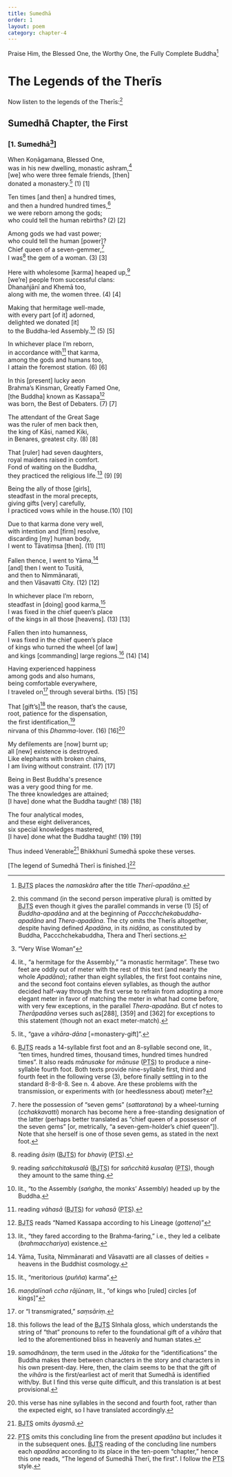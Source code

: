 ```yaml
---
title: Sumedhā
order: 1
layout: poem
category: chapter-4
---
```


Praise Him, the Blessed One, the Worthy One, the Fully Complete Buddha[^1]

# The Legends of the Therīs

Now listen to the legends of the Therīs:[^2]

## Sumedhā Chapter, the First

### \[1. Sumedhā[^3]\]

When Koṇāgamana, Blessed One,  
was in his new dwelling, monastic ashram,[^4]  
\[we\] who were three female friends, \[then\]  
donated a monastery.[^5] (1) \[1\]

Ten times \[and then\] a hundred times,  
and then a hundred hundred times,[^6]  
we were reborn among the gods;  
who could tell the human rebirths? (2) \[2\]

Among gods we had vast power;  
who could tell the human \[power\]?  
Chief queen of a seven-gemmer,[^7]  
I was[^8] the gem of a woman. (3) \[3\]

Here with wholesome \[karma\] heaped up,[^9]  
\[we’re\] people from successful clans:  
Dhanañjānī and Khemā too,  
along with me, the women three. (4) \[4\]

Making that hermitage well-made,  
with every part \[of it\] adorned,  
delighted we donated \[it\]  
to the Buddha-led Assembly.[^10] (5) \[5\]

In whichever place I’m reborn,  
in accordance with[^11] that karma,  
among the gods and humans too,  
I attain the foremost station. (6) \[6\]

In this \[present\] lucky aeon  
Brahma’s Kinsman, Greatly Famed One,  
\[the Buddha\] known as Kassapa[^12]  
was born, the Best of Debaters. (7) \[7\]

The attendant of the Great Sage  
was the ruler of men back then,  
the king of Kāsi, named Kiki,  
in Benares, greatest city. (8) \[8\]

That \[ruler\] had seven daughters,  
royal maidens raised in comfort.  
Fond of waiting on the Buddha,  
they practiced the religious life.[^13] (9) \[9\]

Being the ally of those \[girls\],  
steadfast in the moral precepts,  
giving gifts \[very\] carefully,  
I practiced vows while in the house.(10) \[10\]

Due to that karma done very well,  
with intention and \[firm\] resolve,  
discarding \[my\] human body,  
I went to Tāvatiṃsa \[then\]. (11) \[11\]

Fallen thence, I went to Yāma,[^14]  
\[and\] then I went to Tusitā,  
and then to Nimmānarati,  
and then Vāsavatti City. (12) \[12\]

In whichever place I’m reborn,  
steadfast in \[doing\] good karma,[^15]  
I was fixed in the chief queen’s place  
of the kings in all those \[heavens\]. (13) \[13\]

Fallen then into humanness,  
I was fixed in the chief queen’s place  
of kings who turned the wheel \[of law\]  
and kings \[commanding\] large regions.[^16] (14) \[14\]

Having experienced happiness  
among gods and also humans,  
being comfortable everywhere,  
I traveled on[^17] through several births. (15) \[15\]

That \[gift’s\][^18] the reason, that’s the cause,  
root, patience for the dispensation,  
the first identification,[^19]  
nirvana of this *Dhamma*-lover. (16) \[16\][^20]

My defilements are \[now\] burnt up;  
all \[new\] existence is destroyed.  
Like elephants with broken chains,  
I am living without constraint. (17) \[17\]

Being in Best Buddha's presence  
was a very good thing for me.  
The three knowledges are attained;  
\[I have\] done what the Buddha taught! (18) \[18\]

The four analytical modes,  
and these eight deliverances,  
six special knowledges mastered,  
\[I have\] done what the Buddha taught! (19) \[19\]

Thus indeed Venerable[^21] Bhikkhunī Sumedhā spoke these verses.

\[The legend of Sumedhā Therī is finished.\][^22]

[^1]: <abbr title="Buddha Jayanthi Tripitaka Series">BJTS</abbr> places the *namaskāra* after the title *Therī-apadāna*.

[^2]: this command (in the second person imperative plural) is omitted by <abbr title="Buddha Jayanthi Tripitaka Series">BJTS</abbr> even though it gives the parallel commands in verse (1) \[5\] of *Buddha-apadāna* and at the beginning of *Pa<span class="diacritics" data-state="on">cc</span><span class="no-diacritics" data-state="off">chch</span>ekabuddha-apadāna* and *Thera-apadāna*. The cty omits the Therīs altogether, despite having defined *Apadāna*, in its *nidāna*, as constituted by Buddha, Pa<span class="diacritics" data-state="on">cc</span><span class="no-diacritics" data-state="off">chch</span>ekabuddha, Thera and Therī sections.

[^3]: “Very Wise Woman”

[^4]: lit., “a hermitage for the Assembly,” “a monastic hermitage”. These two feet are oddly out of meter with the rest of this text (and nearly the whole *Apadāna*); rather than eight syllables, the first foot contains nine, and the second foot contains eleven syllables, as though the author decided half-way through the first verse to refrain from adopting a more elegant meter in favor of matching the meter in what had come before, with very few exceptions, in the parallel *Thera-apadāna*. But cf notes to *Therāpadāna* verses such as\[288\], \[359\] and \[362\] for exceptions to this statement (though not an exact meter-match).

[^5]: lit., “gave a *vihāra*-*dāna* \[=monastery-gift\]”.

[^6]: <abbr title="Buddha Jayanthi Tripitaka Series">BJTS</abbr> reads a 14-syllable first foot and an 8-syllable second one, lit., “ten times, hundred times, thousand times, hundred times hundred times”. It also reads *mānusake* for *mānuse* (<abbr title="Pali Text Society">PTS</abbr>) to produce a nine-syllable fourth foot. Both texts provide nine-syllable first, third and fourth feet in the following verse (3), before finally settling in to the standard 8-8-8-8. See n. 4 above. Are these problems with the transmission, or experiments with (or heedlessness about) meter?

[^7]: here the possession of “seven gems” (*sattaratana*) by a wheel-turning (*<span class="diacritics" data-state="on">c</span><span class="no-diacritics" data-state="off">ch</span>akkavatti*) monarch has become here a free-standing designation of the latter (perhaps better translated as “chief queen of a possessor of the seven gems” \[or, metrically, “a seven-gem-holder’s chief queen”\]). Note that she herself is one of those seven gems, as stated in the next foot.

[^8]: reading *āsiṃ* (<abbr title="Buddha Jayanthi Tripitaka Series">BJTS</abbr>) for *bhaviŋ* (<abbr title="Pali Text Society">PTS</abbr>).

[^9]: reading *sañ<span class="diacritics" data-state="on">c</span><span class="no-diacritics" data-state="off">ch</span>itakusalā* (<abbr title="Buddha Jayanthi Tripitaka Series">BJTS</abbr>) for *sañ<span class="diacritics" data-state="on">c</span><span class="no-diacritics" data-state="off">ch</span>itā kusalaŋ* (<abbr title="Pali Text Society">PTS</abbr>), though they amount to the same thing.

[^10]: lit., “to the Assembly (*saṅgha*, the monks’ Assembly) headed up by the Buddha.

[^11]: reading *vāhasā* (<abbr title="Buddha Jayanthi Tripitaka Series">BJTS</abbr>) for *vahasā* (<abbr title="Pali Text Society">PTS</abbr>).

[^12]: <abbr title="Buddha Jayanthi Tripitaka Series">BJTS</abbr> reads “Named Kassapa according to his Lineage (*gottena*)”

[^13]: lit., “they fared according to the Brahma-faring,” i.e., they led a celibate (*brahma<span class="diacritics" data-state="on">c</span><span class="no-diacritics" data-state="off">ch</span>ariya*) existence.

[^14]: Yāma, Tusita, Nimmānarati and Vāsavatti are all classes of deities = heavens in the Buddhist cosmology.

[^15]: lit., “meritorious (*puñña*) karma”.

[^16]: *maṇḍalīnañ <span class="diacritics" data-state="on">c</span><span class="no-diacritics" data-state="off">ch</span>a rājūnaṃ*, lit., “of kings who \[ruled\] circles \[of kings\]”

[^17]: or “I transmigrated,” *saṃsāriṃ*.

[^18]: this follows the lead of the <abbr title="Buddha Jayanthi Tripitaka Series">BJTS</abbr> SInhala gloss, which understands the string of “that” pronouns to refer to the foundational gift of a *vihāra* that led to the aforementioned bliss in heavenly and human states.

[^19]: *samodhānaṃ*, the term used in the *Jātaka* for the “identifications” the Buddha makes there between characters in the story and characters in his own present-day. Here, then, the claim seems to be that the gift of the *vihāra* is the first/earliest act of merit that Sumedhā is identified with/by. But I find this verse quite difficult, and this translation is at best provisional.

[^20]: this verse has nine syllables in the second and fourth foot, rather than the expected eight, so I have translated accordingly.

[^21]: <abbr title="Buddha Jayanthi Tripitaka Series">BJTS</abbr> omits *āyasmā*.

[^22]: <abbr title="Pali Text Society">PTS</abbr> omits this concluding line from the present *apadāna* but includes it in the subsequent ones. <abbr title="Buddha Jayanthi Tripitaka Series">BJTS</abbr> reading of the concluding line numbers each *apadāna* according to its place in the ten-poem “chapter,” hence this one reads, “The legend of Sumedhā Therī, the first”. I follow the <abbr title="Pali Text Society">PTS</abbr> style.
